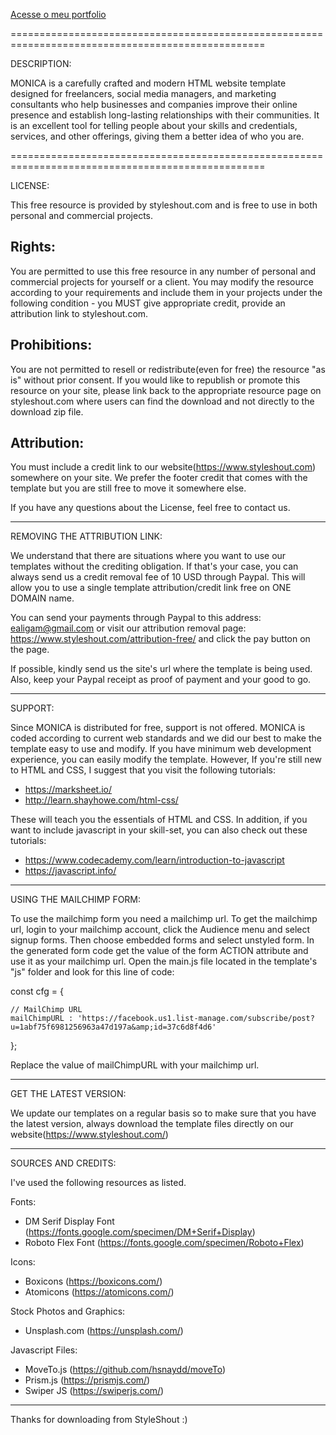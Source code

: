 <a href="https://thaynarlt.github.io/thayna-portoflio/">Acesse o meu portfolio</a>

==================================================================================================

DESCRIPTION:

MONICA is a carefully crafted and modern HTML website template designed for freelancers, social 
media managers, and marketing consultants who help businesses and companies improve their online 
presence and establish long-lasting relationships with their communities. It is an excellent tool 
for telling people about your skills and credentials, services, and other offerings, giving them 
a better idea of who you are.

==================================================================================================


LICENSE:

This free resource is provided by styleshout.com and is free to use in 
both personal and commercial projects.


Rights:
-------

You are permitted to use this free resource in any number of personal and commercial projects for 
yourself or a client. You may modify the resource according to your requirements and include them 
in your projects under the following condition - you MUST give appropriate credit, provide an 
attribution link to styleshout.com.


Prohibitions:
-------------

You are not permitted to resell or redistribute(even for free) the resource "as is" without 
prior consent. If you would like to republish or promote this resource on your site, please 
link back to the appropriate resource page on styleshout.com where users can find the download 
and not directly to the download zip file.


Attribution: 
------------

You must include a credit link to our website(https://www.styleshout.com) somewhere on your site. 
We prefer the footer credit that comes with the template but you are still free to move it 
somewhere else.



If you have any questions about the License, feel free to contact us.


-----------------------------------------------------------------------------------------------------


REMOVING THE ATTRIBUTION LINK:

We understand that there are situations where you want to use our templates without 
the crediting obligation. If that's your case, you can always send us a 
credit removal fee of 10 USD through Paypal. This will allow you to use a single 
template attribution/credit link free on ONE DOMAIN name.

You can send your payments through Paypal to this address: ealigam@gmail.com or
visit our attribution removal page: https://www.styleshout.com/attribution-free/ 
and click the pay button on the page.

If possible, kindly send us the site's url where the template is being used. 
Also, keep your Paypal receipt as proof of payment and your good to go.


------------------------------------------------------------------------------------------------------ 


SUPPORT:
    
Since MONICA is distributed for free, support is not offered. MONICA is coded according 
to current web standards and we did our best to make the template easy to use and modify.
If you have minimum web development experience, you can easily modify the template. 
However, If you're still new to HTML and CSS, I suggest that you visit the 
following tutorials:

 - https://marksheet.io/
 - http://learn.shayhowe.com/html-css/

These will teach you the essentials of HTML and CSS. In addition, if you want to include
javascript in your skill-set, you can also check out these tutorials: 

 - https://www.codecademy.com/learn/introduction-to-javascript
 - https://javascript.info/



------------------------------------------------------------------------------------------------------ 


USING THE MAILCHIMP FORM:

To use the mailchimp form you need a mailchimp url. To get the mailchimp url, login to 
your mailchimp account, click the Audience menu and select signup forms. Then choose 
embedded forms and select unstyled form. In the generated form code get the value of 
the form ACTION attribute and use it as your mailchimp url. Open the main.js file located
in the template's "js" folder and look for this line of code: 

const cfg = {

    // MailChimp URL
    mailChimpURL : 'https://facebook.us1.list-manage.com/subscribe/post?u=1abf75f6981256963a47d197a&amp;id=37c6d8f4d6' 

};


Replace the value of mailChimpURL with your mailchimp url.



-------------------------------------------------------------------------------------------------------


GET THE LATEST VERSION:

We update our templates on a regular basis so to make sure that you have the latest version, 
always download the template files directly on our website(https://www.styleshout.com/)



-------------------------------------------------------------------------------------------------------


SOURCES AND CREDITS:

I've used the following resources as listed.

Fonts:
 - DM Serif Display Font (https://fonts.google.com/specimen/DM+Serif+Display)
 - Roboto Flex Font (https://fonts.google.com/specimen/Roboto+Flex)

Icons:
 - Boxicons (https://boxicons.com/)
 - Atomicons (https://atomicons.com/)

Stock Photos and Graphics:
 - Unsplash.com (https://unsplash.com/)
 
Javascript Files:
 - MoveTo.js (https://github.com/hsnaydd/moveTo)
 - Prism.js (https://prismjs.com/)
 - Swiper JS (https://swiperjs.com/)

-------------------------------------------------------------------------------------------------------


Thanks for downloading from StyleShout :)


